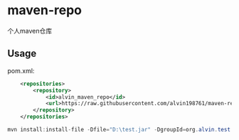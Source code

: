 # maven-repo
个人maven仓库

## Usage
pom.xml:
```xml
    <repositories>
        <repository>
            <id>alvin_maven_repo</id>
            <url>https://raw.githubusercontent.com/alvin198761/maven-repo/master/repository</url>
        </repository>
    </repositories>
```
```java
mvn install:install-file -Dfile="D:\test.jar" -DgroupId=org.alvin.test -DartifactId=test -Dversion=3.2.0 -Dpackaging=jar
```